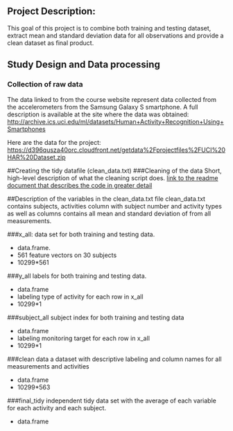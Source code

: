 ## Project Description:
This goal of this project is to combine both training and testing dataset, extract mean and standard deviation data for all observations and provide a clean dataset as final product.

## Study Design and Data processing
### Collection of raw data
The data linked to from the course website represent data collected from the accelerometers from the Samsung Galaxy S smartphone. A full description is available at the site where the data was obtained: 
http://archive.ics.uci.edu/ml/datasets/Human+Activity+Recognition+Using+Smartphones 

Here are the data for the project: 
https://d396qusza40orc.cloudfront.net/getdata%2Fprojectfiles%2FUCI%20HAR%20Dataset.zip 

##Creating the tidy datafile (clean_data.txt)
###Cleaning of the data
Short, high-level description of what the cleaning script does. [link to the readme document that describes the code in greater detail]()
 
##Description of the variables in the clean_data.txt file
clean_data.txt contains subjects, activities column with subject number and activity types as well as columns contains all mean and standard deviation of from all measurements.
 
###x_all:
data set for both training and testing data.
 - data.frame.
 - 561 feature vectors on 30 subjects
 - 10299*561

###y_all
labels for both training and testing data.
 - data.frame
 - labeling type of activity for each row in x_all
 - 10299*1

###subject_all 
 subject index for both training and testing data
 - data.frame
 - labeling monitoring target for each row in x_all
 - 10299*1

###clean data
a dataset with descriptive labeling and column names for all measurements and activities
 - data.frame
 - 10299*563

###final_tidy
independent tidy data set with the average of each variable for each activity and each subject.
 - data.frame
